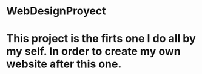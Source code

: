 # WebDesignProyect
# This project is the firts one I do all by my self. In order to create my own website after this one.
